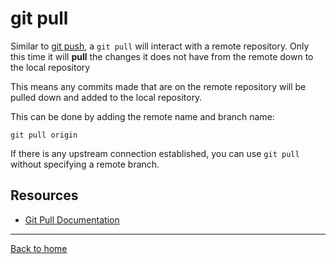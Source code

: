 # git pull

Similar to [git push](./Push.md), a `git pull` will interact with a remote repository. Only this time it will **pull** the changes it does not have from the remote down to the local repository

This means any commits made that are on the remote repository will be pulled down and added to the local repository.

This can be done by adding the remote name and branch name:
```
git pull origin
```

If there is any upstream connection established, you can use `git pull` without specifying a remote branch.

## Resources

- [Git Pull Documentation](https://git-scm.com/docs/git-pull)

---

[Back to home](../README.md)
